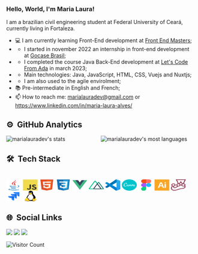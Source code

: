 ### Hello, World, I'm Maria Laura!

I am a brazilian civil engineering student at Federal University of Ceará, currently living in Fortaleza.

- :computer: I am currently learning Front-End development at <a href="https://frontendmasters.com/">Front End Masters</a>;
- - I started in november 2022 an internship in front-end development at <a href="https://www.gocase.com.br/">Gocase Brasil</a>;
- - I completed the course Java Back-End development at <a href="https://letscode.com.br/"> Let's Code From Ada</a> in march 2023;
- - Main technologies: Java, JavaScript, HTML, CSS, Vuejs and Nuxtjs;
- - I am also used to the agile envirolment;
- 📚 Pre-intermediate in English and French;
- 📫 How to reach me: marialauradev@gmail.com or https://www.linkedin.com/in/maria-laura-alves/

## ⚙️ &nbsp;GitHub Analytics

<div style="display: flex; align-items: center; justify-content: center;">
<img width="530em" src="https://github-readme-stats.vercel.app/api?username=mariaLauraDev&show_icons=true&theme=github_dark" alt="marialauradev's stats"/>
<img width="530em" src="https://github-readme-stats.vercel.app/api/top-langs/?username=mariaLauraDev&layout=compact&theme=github_dark" alt="marialauradev's most languages"/>
</div>

## 🛠 &nbsp;Tech Stack
<div style="display: inline_block"><br>
  <img align="center" alt="Maria-Java" height="30" width="40" src="https://github.com/devicons/devicon/blob/master/icons/java/java-original.svg">
  <img align="center" alt="Maria-Js" height="30" width="40" src="https://github.com/devicons/devicon/blob/master/icons/javascript/javascript-original.svg">
  <img align="center" alt="Maria-HTML" height="30" width="40" src="https://raw.githubusercontent.com/devicons/devicon/master/icons/html5/html5-original.svg">
  <img align="center" alt="Maria-CSS" height="30" width="40" src="https://raw.githubusercontent.com/devicons/devicon/master/icons/css3/css3-original.svg">
  <img align="center" alt="Maria-vuejs" height="30" width="40" src="https://github.com/devicons/devicon/blob/master/icons/vuejs/vuejs-original.svg">
  <img align="center" alt="Maria-nuxtjs" height="30" width="40" src="https://github.com/devicons/devicon/blob/master/icons/nuxtjs/nuxtjs-original.svg">
  <img align="center" alt="Maria-vscode" height="30" width="40" src="https://github.com/devicons/devicon/blob/master/icons/vscode/vscode-original.svg">
  <img align="center" alt="Maria-canva" height="30" width="40" src="https://github.com/devicons/devicon/blob/master/icons/canva/canva-original.svg">
  <img align="center" alt="Maria-figma" height="30" width="40" src="https://github.com/devicons/devicon/blob/master/icons/figma/figma-original.svg">
  <img align="center" alt="Maria-illustrator" height="30" width="40" src="https://github.com/devicons/devicon/blob/master/icons/illustrator/illustrator-plain.svg">
  <img align="center" alt="Maria-jest" height="30" width="40" src="https://github.com/devicons/devicon/blob/master/icons/jest/jest-plain.svg">
  <img align="center" alt="Maria-jira" height="30" width="40" src="https://github.com/devicons/devicon/blob/master/icons/jira/jira-original.svg">
  <img align="center" alt="Maria-linux" height="30" width="40" src="https://github.com/devicons/devicon/blob/master/icons/linux/linux-original.svg">
</div>

## 🌐 &nbsp;Social Links

<div> 
  <a href="https://instagram.com/marialauradev" target="_blank"><img src="https://img.shields.io/badge/-Instagram-%23E4405F?style=for-the-badge&logo=instagram&logoColor=white" target="_blank"></a>
 	<a href = "mailto:marialauradev@gmail.com"><img src="https://img.shields.io/badge/-Gmail-%23333?style=for-the-badge&logo=gmail&logoColor=white" target="_blank"></a>
  <a href="https://www.linkedin.com/in/maria-laura-alves/" target="_blank"><img src="https://img.shields.io/badge/-LinkedIn-%230077B5?style=for-the-badge&logo=linkedin&logoColor=white" target="_blank"></a> 
</div>

![Visitor Count](https://visitor-badge.glitch.me/badge?page_id=MariaLauraDev)


<!--
**marialauradev/marialauradev* is a ✨ _special_ ✨ repository because its `README.md` (this file) appears on your GitHub profile.
Here are some ideas to get you started:
- 🔭 I’m currently working on ...
- 🌱 I’m currently learning ...
- 👯 I’m looking to collaborate on ...
- 🤔 I’m looking for help with ...
- 💬 Ask me about ...
- 📫 How to reach me: ...
- 😄 Pronouns: ...
- ⚡ Fun fact: ...
-->
